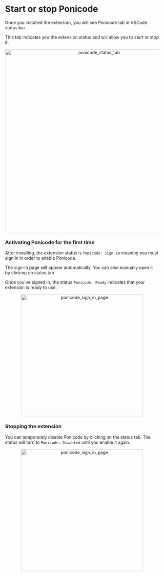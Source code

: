 # Start or stop Ponicode

Once you installed the extension, you will see Ponicode tab in VSCode status bar.

This tab indicates you the extension status and will allow you to start or stop it.

<p align="center">
    <img src="ut_extension/get_started/images/vscode_status_bar.png" alt="ponicode_status_tab" width="600"/>
</p>

### Activating Ponicode for the first time

After installing, the extension status is `Ponicode: Sign in` meaning you must sign in in order to enable Ponicode. 

The sign-in page will appear automatically. You can also manually open it by clicking on status tab.

Once you've signed in, the status `Ponicode: Ready` indicates that your extension is ready to use.

<p align="center">
    <img src="ut_extension/get_started/images/sign_in_page.png" alt="ponicode_sign_in_page" width="400"/>
</p>

### Stopping the extension

You can temporarely disable Ponicode by clicking on the status tab. The status will turn to `Ponicode: Disabled` until you enable it again.

<p align="center">
    <img src="ut_extension/get_started/images/stop_ponicode.png" alt="ponicode_sign_in_page" width="400"/>
</p>
